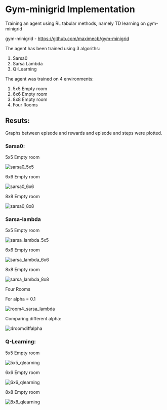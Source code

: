 # Gym-minigrid Implementation
Training an agent using RL tabular methods, namely TD learning on gym-minigrid

gym-minigrid - https://github.com/maximecb/gym-minigrid

The agent has been trained using 3 algoriths:
  1. Sarsa0
  2. Sarsa Lambda
  3. Q-Learning

The agent was trained on 4 environments:
  1. 5x5 Empty room
  2. 6x6 Empty room
  3. 8x8 Empty room
  4. Four Rooms
  
## Resuts:

Graphs between episode and rewards and episode and steps were plotted.

### Sarsa0:

5x5 Empty room

![sarsa0_5x5](https://user-images.githubusercontent.com/88096518/136146038-0c203710-10da-49c3-8bee-04ca42677cf9.png)

6x6 Empty room

![sarsa0_6x6](https://user-images.githubusercontent.com/88096518/136146198-7f3121e5-3a1c-4f6d-ae68-cd906dac720e.png)

8x8 Empty room

![sarsa0_8x8](https://user-images.githubusercontent.com/88096518/136146527-057c1236-f004-43ad-bc70-e253004eb6c0.png)

### Sarsa-lambda

5x5 Empty room

![sarsa_lambda_5x5](https://user-images.githubusercontent.com/88096518/136146679-0ac31285-d0e5-497b-8b93-2b0010062fcb.png)

6x6 Empty room

![sarsa_lambda_6x6](https://user-images.githubusercontent.com/88096518/136146753-914d599e-da0b-49b3-8b0b-b40ec7e22354.png)

8x8 Empty room

![sarsa_lambda_8x8](https://user-images.githubusercontent.com/88096518/136146791-91f28f44-fdb7-4cb5-a5cc-3758988bcaa4.png)

Four Rooms

For alpha = 0.1

![room4_sarsa_lambda](https://user-images.githubusercontent.com/88096518/136146872-55d99781-ef6b-4492-8161-4e359dcd32b2.png)

Comparing different alpha:

![4roomdiffalpha](https://user-images.githubusercontent.com/88096518/136146926-61a95f3d-bfe8-4351-acb6-a633379f4f1b.png)

### Q-Learning:

5x5 Empty room

![5x5_qlearning](https://user-images.githubusercontent.com/88096518/136147003-195e5b59-c01f-4cbf-8ef8-4e257d2f9ee8.png)

6x6 Empty room

![6x6_qlearning](https://user-images.githubusercontent.com/88096518/136147084-2a1d9dc9-2b1b-4a64-9a37-cb098d75e2cf.png)

8x8 Empty room

![8x8_qlearning](https://user-images.githubusercontent.com/88096518/136147113-274a98c3-e0c1-45b7-a182-2c6c8a4dbb2d.png)



